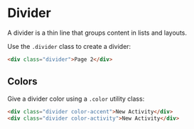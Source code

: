 # Divider

A divider is a thin line that groups content in lists and layouts.

Use the `.divider` class to create a divider:

```html render
<div class="divider">Page 2</div>
```

## Colors

Give a divider color using a `.color` utility class:

```html render
<div class="divider color-accent">New Activity</div>
<div class="divider color-activity">New Activity</div>
```

